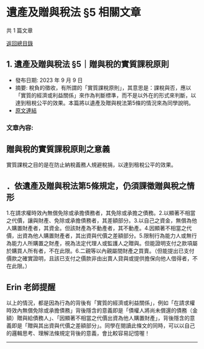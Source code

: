 # 遺產及贈與稅法 §5 相關文章

共 1 篇文章

[返回總目錄](00_總目錄.md)

## 1. 遺產及贈與稅法 §5｜贈與稅的實質課稅原則

- 發布日期: 2023 年 9 月 9 日
- 摘要: 稅負的徵收，有所謂的「實質課稅原則」，其意思是：課稅與否，應以「實質的經濟或利益關係」來作為判斷標準，而不是以外在的形式來判斷，以達到租稅公平的效果。本篇將以遺產及贈與稅法第5條的情況來為同學說明。
- [原文連結](https://www.jasper-realestate.com/%e9%81%ba%e7%94%a2%e5%8f%8a%e8%b4%88%e8%88%87%e7%a8%85%e6%b3%95-5-%e8%b4%88%e8%88%87-%e7%a8%85%e7%9a%84%e5%af%a6%e8%b3%aa%e8%aa%b2%e7%a8%85%e5%8e%9f%e5%89%87/)

### 文章內容:

## 贈與稅的實質課稅原則之意義

實質課稅之目的是在防止納稅義務人規避稅捐，以達到租稅公平的效果。

## ．依遺產及贈與稅法第5條規定，仍須課徵贈與稅之情形

1.在請求權時效內無償免除或承擔債務者，其免除或承擔之債務。2.以顯著不相當之代價，讓與財產、免除或承擔債務者，其差額部分。3.以自己之資金，無償為他人購置財產者，其資金。但該財產為不動產者，其不動產。4.因顯著不相當之代價，出資為他人購置財產者，其出資與代價之差額部分。5.限制行為能力人或無行為能力人所購置之財產，視為法定代理人或監護人之贈與。但能證明支付之款項屬於購買人所有者，不在此限。6.二親等以內親屬間財產之買賣。（但能提出已支付價款之確實證明，且該已支付之價款非由出賣人貸與或提供擔保向他人借得者，不在此限。）

## Erin 老師提醒

以上的情況，都是因為行為的背後有「實質的經濟或利益關係」，例如「在請求權時效內無償免除或承擔債務」背後隱含的意義即是「債權人將尚未償還的債務（金額）贈與給債務人」、「因顯著不相當之代價出資為他人購置財產」，背後隱含的意義即是「贈與其出資與代價之差額部分」。同學在閱讀此條文的同時，可以以自己的邏輯思考、理解法條規定背後的意義，會比較容易記憶喔！

---


